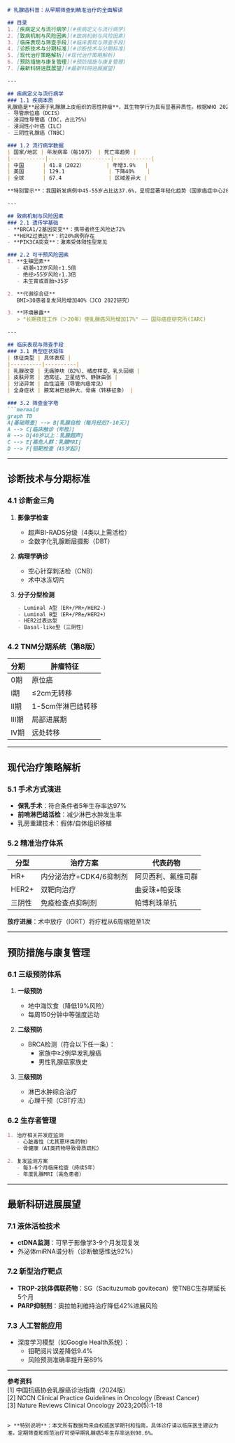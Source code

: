 

```markdown
# 乳腺癌科普：从早期筛查到精准治疗的全面解读

## 目录
1. [疾病定义与流行病学](#疾病定义与流行病学)  
2. [致病机制与风险因素](#致病机制与风险因素)  
3. [临床表现与筛查手段](#临床表现与筛查手段)  
4. [诊断技术与分期标准](#诊断技术与分期标准)  
5. [现代治疗策略解析](#现代治疗策略解析)  
6. [预防措施与康复管理](#预防措施与康复管理)  
7. [最新科研进展展望](#最新科研进展展望)

---

## 疾病定义与流行病学
### 1.1 疾病本质
乳腺癌是**起源于乳腺腺上皮组织的恶性肿瘤**，其生物学行为具有显著异质性。根据WHO 2020年分类标准，主要分为：
- 导管原位癌（DCIS）
- 浸润性导管癌（IDC，占比75%）
- 浸润性小叶癌（ILC）
- 三阴性乳腺癌（TNBC）

### 1.2 流行病学数据
| 国家/地区 | 年发病率（每10万） | 死亡率趋势 |
|-----------|--------------------|------------|
| 中国      | 41.8（2022）       | 年增3.9%   |
| 美国      | 129.1              | 下降40%    |
| 全球      | 67.4               | 区域差异大 |

**特别警示**：我国新发病例中45-55岁占比达37.6%，呈现显著年轻化趋势（国家癌症中心2023年报）。

---

## 致病机制与风险因素
### 2.1 遗传学基础
- **BRCA1/2基因突变**：携带者终生风险达72%
- **HER2过表达**：约20%病例存在
- **PIK3CA突变**：激素受体阳性型常见

### 2.2 可干预风险因素
1. **生殖因素**  
   - 初潮<12岁风险↑1.5倍  
   - 绝经>55岁风险↑1.3倍  
   - 未生育或首胎>35岁

2. **代谢综合征**  
   BMI>30患者复发风险增加40%（JCO 2022研究）

3. **环境暴露**  
   > "长期夜班工作（＞20年）使乳腺癌风险增加17%" —— 国际癌症研究所(IARC)

---

## 临床表现与筛查手段
### 3.1 典型症状矩阵
| 体征类型 | 具体表现 |
|----------|----------|
| 乳腺改变 | 无痛肿块（82%）、橘皮样变、乳头回缩 |
| 皮肤异常 | 酒窝征、卫星结节、静脉曲张 |
| 分泌异常 | 血性溢液（导管内癌常见） |
| 全身症状 | 腋窝淋巴结肿大、骨痛（转移征象） |

### 3.2 筛查金字塔
```mermaid
graph TD
A[基础筛查] --> B[乳腺自检（每月经后7-10天）]
A --> C[临床触诊（年检）]
B --> D[40岁以上：乳腺超声]
C --> E[高危人群：乳腺MRI]
D --> F[钼靶检查（45岁起）]
```

---

## 诊断技术与分期标准
### 4.1 诊断金三角
1. **影像学检查**  
   - 超声BI-RADS分级（4类以上需活检）
   - 全数字化乳腺断层摄影（DBT）

2. **病理学确诊**  
   - 空心针穿刺活检（CNB）
   - 术中冰冻切片

3. **分子分型检测**  
   ```markdown
   - Luminal A型（ER+/PR+/HER2-）  
   - Luminal B型（ER+/PR±/HER2+）  
   - HER2过表达型  
   - Basal-like型（三阴性）
   ```

### 4.2 TNM分期系统（第8版）
| 分期 | 肿瘤特征 |
|------|----------|
| 0期 | 原位癌 |
| I期 | ≤2cm无转移 |
| II期 | 1-5cm伴淋巴结转移 |
| III期 | 局部进展期 |
| IV期 | 远处转移 |

---

## 现代治疗策略解析
### 5.1 手术方式演进
- **保乳手术**：符合条件者5年生存率达97%
- **前哨淋巴结活检**：减少淋巴水肿发生率
- 乳房重建技术：假体/自体组织移植

### 5.2 精准治疗体系
| 分型       | 治疗方案               | 代表药物             |
|------------|------------------------|----------------------|
| HR+        | 内分泌治疗+CDK4/6抑制剂 | 阿贝西利、氟维司群  |
| HER2+      | 双靶向治疗             | 曲妥珠+帕妥珠       |
| 三阴性     | 免疫检查点抑制剂       | 帕博利珠单抗        |

**放疗进展**：术中放疗（IORT）将疗程从6周缩短至1次

---

## 预防措施与康复管理
### 6.1 三级预防体系
1. **一级预防**  
   - 地中海饮食（降低19%风险）  
   - 每周150分钟中等强度运动

2. **二级预防**  
   - BRCA检测（符合以下任一条）：  
     - 家族中≥2例早发乳腺癌  
     - 男性乳腺癌家族史

3. **三级预防**  
   - 淋巴水肿综合治疗  
   - 心理干预（CBT疗法）

### 6.2 生存者管理
```markdown
1. 治疗相关并发症监测
   - 心脏毒性（尤其蒽环类药物）
   - 骨健康（AI类药物导致骨质疏松）

2. 复发监测方案
   - 每3-6个月临床检查（持续5年）
   - 年度乳腺MRI（高危患者）
```

---

## 最新科研进展展望
### 7.1 液体活检技术
- **ctDNA监测**：可早于影像学3-9个月发现复发
- 外泌体miRNA谱分析（诊断敏感性达92%）

### 7.2 新型治疗靶点
- **TROP-2抗体偶联药物**：SG（Sacituzumab govitecan）使TNBC生存期延长5个月
- **PARP抑制剂**：奥拉帕利维持治疗降低42%进展风险

### 7.3 人工智能应用
- 深度学习模型（如Google Health系统）：
  - 钼靶阅片误差降低9.4%
  - 风险预测准确率提升至89%

---

**参考资料**  
[1] 中国抗癌协会乳腺癌诊治指南（2024版）  
[2] NCCN Clinical Practice Guidelines in Oncology (Breast Cancer)  
[3] Nature Reviews Clinical Oncology 2023;20(5):1-18
```

> **特别说明**：本文所有数据均来自权威医学期刊和指南，具体诊疗请以临床医生建议为准。定期筛查和规范治疗可使早期乳腺癌5年生存率达到98.6%。